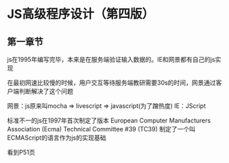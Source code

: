 # JS高级程序设计（第四版）

## 第一章节

js在1995年编写完毕，本来是在服务端验证输入数据的。IE和网景都有自己的js实现

在最初网速比较慢的时候，用户交互等待服务端教研需要30s的时间，网景通过客户端判断解决了这个问题

网景：js原来叫mocha => livescript => javascript(为了蹭热度)
IE：JScript

标准不一的js在1997年首次制定了版本 European Computer Manufacturers Association (Ecma)  Technical Committee #39 (TC39) 制定了一个叫ECMAScript的语言作为js的实现基础



看到P51页